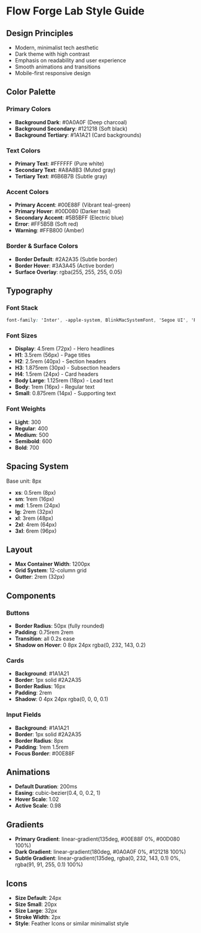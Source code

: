 # Flow Forge Lab Style Guide

## Design Principles
- Modern, minimalist tech aesthetic
- Dark theme with high contrast
- Emphasis on readability and user experience
- Smooth animations and transitions
- Mobile-first responsive design

## Color Palette

### Primary Colors
- **Background Dark**: #0A0A0F (Deep charcoal)
- **Background Secondary**: #121218 (Soft black)
- **Background Tertiary**: #1A1A21 (Card backgrounds)

### Text Colors
- **Primary Text**: #FFFFFF (Pure white)
- **Secondary Text**: #A8A8B3 (Muted gray)
- **Tertiary Text**: #6B6B7B (Subtle gray)

### Accent Colors
- **Primary Accent**: #00E88F (Vibrant teal-green)
- **Primary Hover**: #00D080 (Darker teal)
- **Secondary Accent**: #5B5BFF (Electric blue)
- **Error**: #FF5B5B (Soft red)
- **Warning**: #FFB800 (Amber)

### Border & Surface Colors
- **Border Default**: #2A2A35 (Subtle border)
- **Border Hover**: #3A3A45 (Active border)
- **Surface Overlay**: rgba(255, 255, 255, 0.05)

## Typography

### Font Stack
```css
font-family: 'Inter', -apple-system, BlinkMacSystemFont, 'Segoe UI', 'Roboto', sans-serif;
```

### Font Sizes
- **Display**: 4.5rem (72px) - Hero headlines
- **H1**: 3.5rem (56px) - Page titles
- **H2**: 2.5rem (40px) - Section headers
- **H3**: 1.875rem (30px) - Subsection headers
- **H4**: 1.5rem (24px) - Card headers
- **Body Large**: 1.125rem (18px) - Lead text
- **Body**: 1rem (16px) - Regular text
- **Small**: 0.875rem (14px) - Supporting text

### Font Weights
- **Light**: 300
- **Regular**: 400
- **Medium**: 500
- **Semibold**: 600
- **Bold**: 700

## Spacing System
Base unit: 8px

- **xs**: 0.5rem (8px)
- **sm**: 1rem (16px)
- **md**: 1.5rem (24px)
- **lg**: 2rem (32px)
- **xl**: 3rem (48px)
- **2xl**: 4rem (64px)
- **3xl**: 6rem (96px)

## Layout
- **Max Container Width**: 1200px
- **Grid System**: 12-column grid
- **Gutter**: 2rem (32px)

## Components

### Buttons
- **Border Radius**: 50px (fully rounded)
- **Padding**: 0.75rem 2rem
- **Transition**: all 0.2s ease
- **Shadow on Hover**: 0 8px 24px rgba(0, 232, 143, 0.2)

### Cards
- **Background**: #1A1A21
- **Border**: 1px solid #2A2A35
- **Border Radius**: 16px
- **Padding**: 2rem
- **Shadow**: 0 4px 24px rgba(0, 0, 0, 0.1)

### Input Fields
- **Background**: #1A1A21
- **Border**: 1px solid #2A2A35
- **Border Radius**: 8px
- **Padding**: 1rem 1.5rem
- **Focus Border**: #00E88F

## Animations
- **Default Duration**: 200ms
- **Easing**: cubic-bezier(0.4, 0, 0.2, 1)
- **Hover Scale**: 1.02
- **Active Scale**: 0.98

## Gradients
- **Primary Gradient**: linear-gradient(135deg, #00E88F 0%, #00D080 100%)
- **Dark Gradient**: linear-gradient(180deg, #0A0A0F 0%, #121218 100%)
- **Subtle Gradient**: linear-gradient(135deg, rgba(0, 232, 143, 0.1) 0%, rgba(91, 91, 255, 0.1) 100%)

## Icons
- **Size Default**: 24px
- **Size Small**: 20px
- **Size Large**: 32px
- **Stroke Width**: 2px
- **Style**: Feather Icons or similar minimalist style